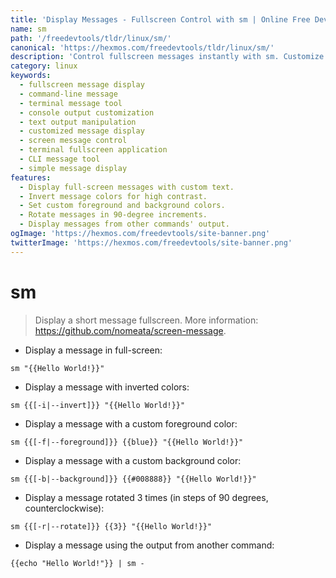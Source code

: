 ```yaml
---
title: 'Display Messages - Fullscreen Control with sm | Online Free DevTools by Hexmos'
name: sm
path: '/freedevtools/tldr/linux/sm/'
canonical: 'https://hexmos.com/freedevtools/tldr/linux/sm/'
description: 'Control fullscreen messages instantly with sm. Customize colors, rotation, and input sources. Free online tool, no registration required.'
category: linux
keywords:
  - fullscreen message display
  - command-line message
  - terminal message tool
  - console output customization
  - text output manipulation
  - customized message display
  - screen message control
  - terminal fullscreen application
  - CLI message tool
  - simple message display
features:
  - Display full-screen messages with custom text.
  - Invert message colors for high contrast.
  - Set custom foreground and background colors.
  - Rotate messages in 90-degree increments.
  - Display messages from other commands' output.
ogImage: 'https://hexmos.com/freedevtools/site-banner.png'
twitterImage: 'https://hexmos.com/freedevtools/site-banner.png'
---
```


# sm

> Display a short message fullscreen.
> More information: <https://github.com/nomeata/screen-message>.

- Display a message in full-screen:

`sm "{{Hello World!}}"`

- Display a message with inverted colors:

`sm {{[-i|--invert]}} "{{Hello World!}}"`

- Display a message with a custom foreground color:

`sm {{[-f|--foreground]}} {{blue}} "{{Hello World!}}"`

- Display a message with a custom background color:

`sm {{[-b|--background]}} {{#008888}} "{{Hello World!}}"`

- Display a message rotated 3 times (in steps of 90 degrees, counterclockwise):

`sm {{[-r|--rotate]}} {{3}} "{{Hello World!}}"`

- Display a message using the output from another command:

`{{echo "Hello World!"}} | sm -`
